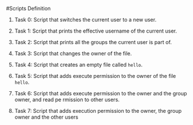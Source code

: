 #Scripts Definition

1. Task 0: Script that switches the current user to a new user.

2. Task 1: Script that prints the effective username of the current user.

3. Task 2: Script that prints all the groups the current user is part of.

4. Task 3: Script that changes the owner of the file.

5. Task 4: Script that creates an empty file called `hello`.

6. Task 5: Script that adds execute permission to the owner of the file `hello`.

7. Task 6: Script that adds execute permission to the owner and the group owner, and read pe   rmission to other users.
8. Task 7: Script that adds execution permission to the owner, the group owner and the other   users
